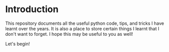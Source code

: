 # Introduction

This repository documents all the useful python code, tips, and tricks I have learnt over the years. It is also a place to store certain things I learnt that I don't want to forget. I hope this may be useful to you as well!

Let's begin!

